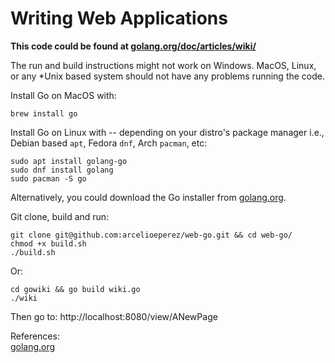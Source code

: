 # Writing Web Applications 

**This code could be found at [golang.org/doc/articles/wiki/](https://golang.org/doc/articles/wiki/)**  

The run and build instructions might not work on Windows. MacOS, Linux, or any
\*Unix based system should not have any problems running the code. 

Install Go on MacOS with: 
```
brew install go
```

Install Go on Linux with -- depending on your distro's package manager i.e.,
Debian based `apt`, Fedora `dnf`, Arch `pacman`, etc:  
```
sudo apt install golang-go
sudo dnf install golang 
sudo pacman -S go
```

Alternatively, you could download the Go installer from [golang.org](https://golang.org/doc/install).  

Git clone, build and run:  
```
git clone git@github.com:arcelioeperez/web-go.git && cd web-go/
chmod +x build.sh
./build.sh
```

Or:  
```
cd gowiki && go build wiki.go
./wiki
```

Then go to: http://localhost:8080/view/ANewPage 

References:  
[golang.org](https://golang.org/doc/articles/wiki/)
